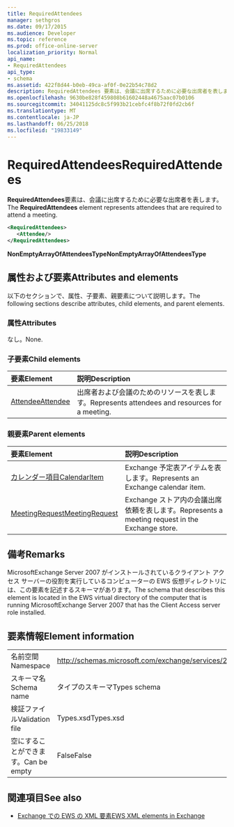 ```yaml
---
title: RequiredAttendees
manager: sethgros
ms.date: 09/17/2015
ms.audience: Developer
ms.topic: reference
ms.prod: office-online-server
localization_priority: Normal
api_name:
- RequiredAttendees
api_type:
- schema
ms.assetid: 422f8d44-b0eb-49ca-af0f-0e22b54c78d2
description: RequiredAttendees 要素は、会議に出席するために必要な出席者を表します。
ms.openlocfilehash: 9630be828f459808b61602448a4675aac07b0106
ms.sourcegitcommit: 34041125dc8c5f993b21cebfc4f8b72f0fd2cb6f
ms.translationtype: MT
ms.contentlocale: ja-JP
ms.lasthandoff: 06/25/2018
ms.locfileid: "19833149"
---
```

# <a name="requiredattendees"></a><span data-ttu-id="6fe0e-103">RequiredAttendees</span><span class="sxs-lookup"><span data-stu-id="6fe0e-103">RequiredAttendees</span></span>

<span data-ttu-id="6fe0e-104">**RequiredAttendees**要素は、会議に出席するために必要な出席者を表します。</span><span class="sxs-lookup"><span data-stu-id="6fe0e-104">The **RequiredAttendees** element represents attendees that are required to attend a meeting.</span></span> 
  
```xml
<RequiredAttendees>
   <Attendee/>
</RequiredAttendees>
```

 <span data-ttu-id="6fe0e-105">**NonEmptyArrayOfAttendeesType**</span><span class="sxs-lookup"><span data-stu-id="6fe0e-105">**NonEmptyArrayOfAttendeesType**</span></span>
## <a name="attributes-and-elements"></a><span data-ttu-id="6fe0e-106">属性および要素</span><span class="sxs-lookup"><span data-stu-id="6fe0e-106">Attributes and elements</span></span>

<span data-ttu-id="6fe0e-107">以下のセクションで、属性、子要素、親要素について説明します。</span><span class="sxs-lookup"><span data-stu-id="6fe0e-107">The following sections describe attributes, child elements, and parent elements.</span></span>
  
### <a name="attributes"></a><span data-ttu-id="6fe0e-108">属性</span><span class="sxs-lookup"><span data-stu-id="6fe0e-108">Attributes</span></span>

<span data-ttu-id="6fe0e-109">なし。</span><span class="sxs-lookup"><span data-stu-id="6fe0e-109">None.</span></span>
  
### <a name="child-elements"></a><span data-ttu-id="6fe0e-110">子要素</span><span class="sxs-lookup"><span data-stu-id="6fe0e-110">Child elements</span></span>

|<span data-ttu-id="6fe0e-111">**要素**</span><span class="sxs-lookup"><span data-stu-id="6fe0e-111">**Element**</span></span>|<span data-ttu-id="6fe0e-112">**説明**</span><span class="sxs-lookup"><span data-stu-id="6fe0e-112">**Description**</span></span>|
|:-----|:-----|
|[<span data-ttu-id="6fe0e-113">Attendee</span><span class="sxs-lookup"><span data-stu-id="6fe0e-113">Attendee</span></span>](attendee.md) <br/> |<span data-ttu-id="6fe0e-114">出席者および会議のためのリソースを表します。</span><span class="sxs-lookup"><span data-stu-id="6fe0e-114">Represents attendees and resources for a meeting.</span></span>  <br/> |
   
### <a name="parent-elements"></a><span data-ttu-id="6fe0e-115">親要素</span><span class="sxs-lookup"><span data-stu-id="6fe0e-115">Parent elements</span></span>

|<span data-ttu-id="6fe0e-116">**要素**</span><span class="sxs-lookup"><span data-stu-id="6fe0e-116">**Element**</span></span>|<span data-ttu-id="6fe0e-117">**説明**</span><span class="sxs-lookup"><span data-stu-id="6fe0e-117">**Description**</span></span>|
|:-----|:-----|
|[<span data-ttu-id="6fe0e-118">カレンダー項目</span><span class="sxs-lookup"><span data-stu-id="6fe0e-118">CalendarItem</span></span>](calendaritem.md) <br/> |<span data-ttu-id="6fe0e-119">Exchange 予定表アイテムを表します。</span><span class="sxs-lookup"><span data-stu-id="6fe0e-119">Represents an Exchange calendar item.</span></span>  <br/> |
|[<span data-ttu-id="6fe0e-120">MeetingRequest</span><span class="sxs-lookup"><span data-stu-id="6fe0e-120">MeetingRequest</span></span>](meetingrequest.md) <br/> |<span data-ttu-id="6fe0e-121">Exchange ストア内の会議出席依頼を表します。</span><span class="sxs-lookup"><span data-stu-id="6fe0e-121">Represents a meeting request in the Exchange store.</span></span>  <br/> |
   
## <a name="remarks"></a><span data-ttu-id="6fe0e-122">備考</span><span class="sxs-lookup"><span data-stu-id="6fe0e-122">Remarks</span></span>

<span data-ttu-id="6fe0e-123">MicrosoftExchange Server 2007 がインストールされているクライアント アクセス サーバーの役割を実行しているコンピューターの EWS 仮想ディレクトリには、この要素を記述するスキーマがあります。</span><span class="sxs-lookup"><span data-stu-id="6fe0e-123">The schema that describes this element is located in the EWS virtual directory of the computer that is running MicrosoftExchange Server 2007 that has the Client Access server role installed.</span></span>
  
## <a name="element-information"></a><span data-ttu-id="6fe0e-124">要素情報</span><span class="sxs-lookup"><span data-stu-id="6fe0e-124">Element information</span></span>

|||
|:-----|:-----|
|<span data-ttu-id="6fe0e-125">名前空間</span><span class="sxs-lookup"><span data-stu-id="6fe0e-125">Namespace</span></span>  <br/> |http://schemas.microsoft.com/exchange/services/2006/types  <br/> |
|<span data-ttu-id="6fe0e-126">スキーマ名</span><span class="sxs-lookup"><span data-stu-id="6fe0e-126">Schema name</span></span>  <br/> |<span data-ttu-id="6fe0e-127">タイプのスキーマ</span><span class="sxs-lookup"><span data-stu-id="6fe0e-127">Types schema</span></span>  <br/> |
|<span data-ttu-id="6fe0e-128">検証ファイル</span><span class="sxs-lookup"><span data-stu-id="6fe0e-128">Validation file</span></span>  <br/> |<span data-ttu-id="6fe0e-129">Types.xsd</span><span class="sxs-lookup"><span data-stu-id="6fe0e-129">Types.xsd</span></span>  <br/> |
|<span data-ttu-id="6fe0e-130">空にすることができます。</span><span class="sxs-lookup"><span data-stu-id="6fe0e-130">Can be empty</span></span>  <br/> |<span data-ttu-id="6fe0e-131">False</span><span class="sxs-lookup"><span data-stu-id="6fe0e-131">False</span></span>  <br/> |
   
## <a name="see-also"></a><span data-ttu-id="6fe0e-132">関連項目</span><span class="sxs-lookup"><span data-stu-id="6fe0e-132">See also</span></span>



- [<span data-ttu-id="6fe0e-133">Exchange での EWS の XML 要素</span><span class="sxs-lookup"><span data-stu-id="6fe0e-133">EWS XML elements in Exchange</span></span>](ews-xml-elements-in-exchange.md)

